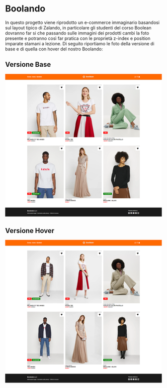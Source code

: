 # Boolando

In questo progetto viene riprodotto un e-commerce immaginario basandosi sul layout tipico di Zalando, in particolare gli studenti del corso Boolean dovranno far si che passando sulle immagini dei prodotti cambi la foto presente e potranno così far pratica con le proprietà z-index e position imparate stamani a lezione. 
Di seguito riportiamo le foto della versione di base e di quella con hover del nostro Boolando:

## Versione Base 

![immagine dell'esercizio base](img/boolando.png)


## Versione Hover

![immagine dell'esercizio hover](img/boolando_hover.png)

